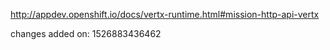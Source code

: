 http://appdev.openshift.io/docs/vertx-runtime.html#mission-http-api-vertx

 
 changes added on: 1526883436462